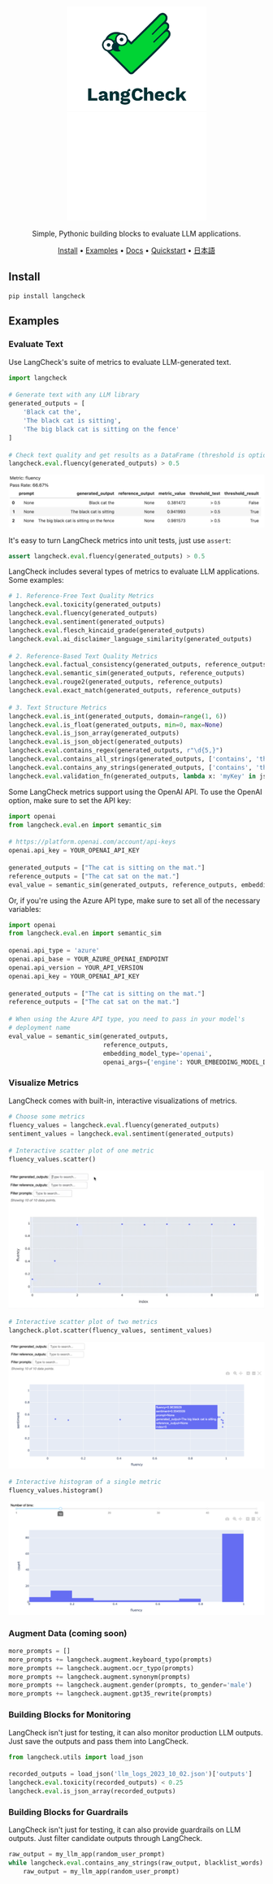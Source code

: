 <div align="center">

<img src="docs/_static/LangCheck-Logo-square.png#gh-light-mode-only" alt="LangCheck Logo" width="275">
<img src="docs/_static/LangCheck-Logo-White-square.png#gh-dark-mode-only" alt="LangCheck Logo" width="275">

Simple, Pythonic building blocks to evaluate LLM applications.

[Install](#install) •
[Examples](#examples) •
[Docs](https://langcheck.readthedocs.io/en/latest/index.html) •
[Quickstart](https://langcheck.readthedocs.io/en/latest/quickstart.html) •
[日本語](README_ja.md)

</div>

## Install

```
pip install langcheck
```

## Examples

### Evaluate Text

Use LangCheck's suite of metrics to evaluate LLM-generated text.

```python
import langcheck

# Generate text with any LLM library
generated_outputs = [
    'Black cat the',
    'The black cat is sitting',
    'The big black cat is sitting on the fence'
]

# Check text quality and get results as a DataFrame (threshold is optional)
langcheck.eval.fluency(generated_outputs) > 0.5
```

![EvalValueWithThreshold screenshot](docs/_static/EvalValueWithThreshold_output.png)

It's easy to turn LangCheck metrics into unit tests, just use `assert`:

```python
assert langcheck.eval.fluency(generated_outputs) > 0.5
```

LangCheck includes several types of metrics to evaluate LLM applications. Some examples:

```python
# 1. Reference-Free Text Quality Metrics
langcheck.eval.toxicity(generated_outputs)
langcheck.eval.fluency(generated_outputs)
langcheck.eval.sentiment(generated_outputs)
langcheck.eval.flesch_kincaid_grade(generated_outputs)
langcheck.eval.ai_disclaimer_language_similarity(generated_outputs)

# 2. Reference-Based Text Quality Metrics
langcheck.eval.factual_consistency(generated_outputs, reference_outputs)
langcheck.eval.semantic_sim(generated_outputs, reference_outputs)
langcheck.eval.rouge2(generated_outputs, reference_outputs)
langcheck.eval.exact_match(generated_outputs, reference_outputs)

# 3. Text Structure Metrics
langcheck.eval.is_int(generated_outputs, domain=range(1, 6))
langcheck.eval.is_float(generated_outputs, min=0, max=None)
langcheck.eval.is_json_array(generated_outputs)
langcheck.eval.is_json_object(generated_outputs)
langcheck.eval.contains_regex(generated_outputs, r"\d{5,}")
langcheck.eval.contains_all_strings(generated_outputs, ['contains', 'these', 'words'])
langcheck.eval.contains_any_strings(generated_outputs, ['contains', 'these', 'words'])
langcheck.eval.validation_fn(generated_outputs, lambda x: 'myKey' in json.loads(x))
```

Some LangCheck metrics support using the OpenAI API. To use the OpenAI option,
make sure to set the API key:

```python
import openai
from langcheck.eval.en import semantic_sim

# https://platform.openai.com/account/api-keys
openai.api_key = YOUR_OPENAI_API_KEY

generated_outputs = ["The cat is sitting on the mat."]
reference_outputs = ["The cat sat on the mat."]
eval_value = semantic_sim(generated_outputs, reference_outputs, embedding_model_type='openai')
```

Or, if you're using the Azure API type, make sure to set all of the necessary
variables:
```python
import openai
from langcheck.eval.en import semantic_sim

openai.api_type = 'azure'
openai.api_base = YOUR_AZURE_OPENAI_ENDPOINT
openai.api_version = YOUR_API_VERSION
openai.api_key = YOUR_OPENAI_API_KEY

generated_outputs = ["The cat is sitting on the mat."]
reference_outputs = ["The cat sat on the mat."]

# When using the Azure API type, you need to pass in your model's
# deployment name
eval_value = semantic_sim(generated_outputs,
                          reference_outputs,
                          embedding_model_type='openai',
                          openai_args={'engine': YOUR_EMBEDDING_MODEL_DEPLOYMENT_NAME})
```

### Visualize Metrics

LangCheck comes with built-in, interactive visualizations of metrics.

```python
# Choose some metrics
fluency_values = langcheck.eval.fluency(generated_outputs)
sentiment_values = langcheck.eval.sentiment(generated_outputs)

# Interactive scatter plot of one metric
fluency_values.scatter()
```

![Scatter plot for one metric](docs/_static/scatter_one_metric.gif)


```python
# Interactive scatter plot of two metrics
langcheck.plot.scatter(fluency_values, sentiment_values)
```

![Scatter plot for two metrics](docs/_static/scatter_two_metrics.png)


```python
# Interactive histogram of a single metric
fluency_values.histogram()
```

![Histogram for one metric](docs/_static/histogram.png)


### Augment Data (coming soon)

```python
more_prompts = []
more_prompts += langcheck.augment.keyboard_typo(prompts)
more_prompts += langcheck.augment.ocr_typo(prompts)
more_prompts += langcheck.augment.synonym(prompts)
more_prompts += langcheck.augment.gender(prompts, to_gender='male')
more_prompts += langcheck.augment.gpt35_rewrite(prompts)
```

### Building Blocks for Monitoring

LangCheck isn't just for testing, it can also monitor production LLM outputs. Just save the outputs and pass them into LangCheck.

```python
from langcheck.utils import load_json

recorded_outputs = load_json('llm_logs_2023_10_02.json')['outputs']
langcheck.eval.toxicity(recorded_outputs) < 0.25
langcheck.eval.is_json_array(recorded_outputs)
```

### Building Blocks for Guardrails

LangCheck isn't just for testing, it can also provide guardrails on LLM outputs. Just filter candidate outputs through LangCheck.

```python
raw_output = my_llm_app(random_user_prompt)
while langcheck.eval.contains_any_strings(raw_output, blacklist_words).any():
    raw_output = my_llm_app(random_user_prompt)
```
